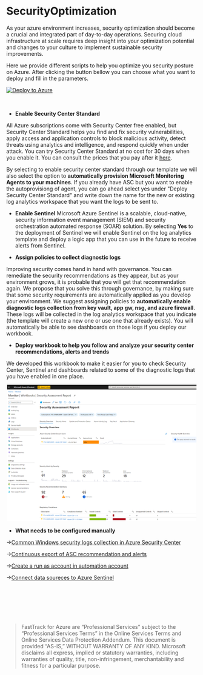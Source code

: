 # SecurityOptimization

As your azure environment increases, security optimization should become a crucial and integrated part of day-to-day operations. Securing cloud infrastructure at scale requires deep insight into your optimization potential and changes to your culture to implement sustainable security improvements.

Here we provide different scripts to help you optimize you security posture on Azure. 
After clicking the button bellow you can choose what you want to deploy and fill in the parameters. 


[![Deploy to Azure](https://aka.ms/deploytoazurebutton)](https://portal.azure.com/#create/Microsoft.Template/uri/https%3A%2F%2Fraw.githubusercontent.com%2Fjoanabmartins%2FSecurityOptimization%2Fmaster%2Fazuredeploy.json)

 <br/>
 
 * **Enable Security Center Standard** 

All Azure subscriptions come with Security Center free enabled, but Security Center Standard helps you find and fix security vulnerabilities, apply access and application controls to block malicious activity, detect threats using analytics and intelligence, and respond quickly when under attack. You can try Security Center Standard at no cost for 30 days when you enable it. You can consult the prices that you pay after it [here](https://azure.microsoft.com/en-us/pricing/details/security-center/).
 
By selecting to enable security center standard through our template we will also select the option to **automatically provision Microsoft Monitoring Agents to your machines**. 
If you already have ASC but you want to enable the autoprovisiong of agent, you can go ahead select yes under "Deploy Security Center Standard" and write down the name for the new or existing log analytics workspace that you want the logs to be sent to.
 
  * **Enable Sentinel** 
 Microsoft Azure Sentinel is a scalable, cloud-native, security information event management (SIEM) and security orchestration automated response (SOAR) solution. By selecting **Yes** to the deployment of Sentinel we will enable Sentinel on the log analytics template and deploy a logic app that you can use in the future to receive alerts from Sentinel. 
 
 * **Assign policies to collect diagnostic logs**
 
 Improving security comes hand in hand with governance. You can remediate the security recommendations as they appear, but as your environment grows, it is probable that you will get that recommendation again. We propose that you solve this through governance, by making sure that some security requirements are automatically applied as you develop your environment. We suggest assigning policies to **automatically enable diagnostic logs collection from key vault, app gw, nsg, and azure firewall**. These logs will be collected in the log analytics workspace that you indicate (the template will create a new one or use one that already exists). You will automatically be able to see dashboards on those logs if you deploy our workbook.
 
 
 * **Deploy workbook to help you follow and analyze your security center recommendations, alerts and trends**

We developed this workbook to make it easier for you to check Security Center, Sentinel and dashboards related to some of the diagnostic logs that you have enabled in one place.

 <p align="center">
  <img src="./media/workbook.PNG" width="500" alt="">
</p>


 * **What needs to be configured manually** 

->[Common Windows security logs collection in Azure Security Center](https://docs.microsoft.com/en-us/azure/security-center/security-center-enable-data-collection#data-collection-tier)

->[Continuous export of ASC recommendation and alerts](https://docs.microsoft.com/en-us/azure/security-center/continuous-export)

->[Create a run as account in automation account](https://docs.microsoft.com/en-us/azure/automation/manage-runas-account#create-a-run-as-account-in-azure-portal)

->[Connect data soureces to Azure Sentinel](https://docs.microsoft.com/en-us/azure/sentinel/quickstart-onboard#connect-data-sources)


 
 <br/>
 <br/>
 <br/>
 <br/>
 <br/>
 
 
>  FastTrack for Azure are “Professional Services” subject to the “Professional Services Terms” in the Online Services Terms and Online Services Data Protection Addendum. This document is provided “AS-IS,” WITHOUT WARRANTY OF ANY KIND. Microsoft disclaims all express, implied or statutory warranties, including warranties of quality, title, non-infringement, merchantability and fitness for a particular purpose. 
